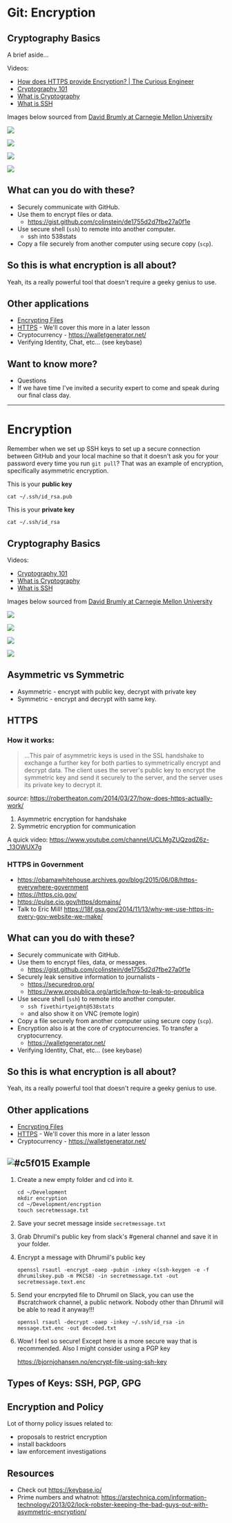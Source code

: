 # Git: Encryption

## Cryptography Basics

A brief aside...

Videos:

* [How does HTTPS provide Encryption? | The Curious Engineer](https://www.youtube.com/watch?v=w0QbnxKRD0w)
* [Cryptography 101](https://www.youtube.com/watch?v=fNC3jCCGJ0o)
* [What is Cryptography](https://www.youtube.com/watch?v=68Pqir_moqA)
* [What is SSH](https://www.youtube.com/watch?v=zlv9dI-9g1U)

Images below sourced from [David Brumly at Carnegie Mellon University](https://www.youtube.com/watch?v=fNC3jCCGJ0o)

![](https://www.evernote.com/shard/s150/sh/ceba42f8-128c-478b-b857-2b033294a4df/f70388b235260b5a/res/6eaede67-b674-4c28-9306-5b8414d849ae/skitch.png?resizeSmall&width=832)

![](https://www.evernote.com/shard/s150/sh/a5150f27-e630-48fb-8794-a1342cfe5076/0c664f25dd396804/res/51319142-13b1-45cd-af94-1cb7177b5bda/skitch.png?resizeSmall&width=832)

![](https://www.evernote.com/shard/s150/sh/d2a42614-b368-4536-ada4-f2f641832ec9/b13ba0462deb7322/res/bb33443a-bfe6-4002-b98a-d0aa87c73bf9/skitch.png?resizeSmall&width=832)

![](https://www.evernote.com/shard/s150/sh/5614e630-0ea0-4a55-ba14-cf679593fee6/99133c73ac3eca6f/res/30c2aa9c-6fe1-4fae-b8ff-d5b631209b99/skitch.png?resizeSmall&width=832)

## What can you do with these?

* Securely communicate with GitHub.
* Use them to encrypt files or data.
	* https://gist.github.com/colinstein/de1755d2d7fbe27a0f1e
* Use secure shell (`ssh`) to remote into another computer.
	* ssh into 538stats
* Copy a file securely from another computer using secure copy (`scp`).

## So this is what encryption is all about?

Yeah, its a really powerful tool that doesn't require a geeky genius to use.

## Other applications

* [Encrypting Files](https://bjornjohansen.no/encrypt-file-using-ssh-key)
* [HTTPS](https://www.youtube.com/watch?v=w0QbnxKRD0w) - We'll cover this more in a later lesson
* Cryptocurrency - https://walletgenerator.net/
* Verifying Identity, Chat, etc... (see keybase)

## Want to know more?
* Questions
* If we have time I've invited a security expert to come and speak during our final class day.


----------------------------------------------------------

# Encryption

Remember when we set up SSH keys to set up a secure connection between GitHub and your local machine so that it doesn't ask you for your password every time you run `git pull`? That was an example of encryption, specifically asymmetric encryption.


This is your **public key**

```
cat ~/.ssh/id_rsa.pub
```

This is your **private key**

```
cat ~/.ssh/id_rsa
```

## Cryptography Basics

Videos:

* [Cryptography 101](https://www.youtube.com/watch?v=fNC3jCCGJ0o)
* [What is Cryptography](https://www.youtube.com/watch?v=68Pqir_moqA)
* [What is SSH](https://www.youtube.com/watch?v=zlv9dI-9g1U)

Images below sourced from [David Brumly at Carnegie Mellon University](https://www.youtube.com/watch?v=fNC3jCCGJ0o)

![](https://www.evernote.com/shard/s150/sh/ceba42f8-128c-478b-b857-2b033294a4df/f70388b235260b5a/res/6eaede67-b674-4c28-9306-5b8414d849ae/skitch.png?resizeSmall&width=832)

![](https://www.evernote.com/shard/s150/sh/a5150f27-e630-48fb-8794-a1342cfe5076/0c664f25dd396804/res/51319142-13b1-45cd-af94-1cb7177b5bda/skitch.png?resizeSmall&width=832)

![](https://www.evernote.com/shard/s150/sh/d2a42614-b368-4536-ada4-f2f641832ec9/b13ba0462deb7322/res/bb33443a-bfe6-4002-b98a-d0aa87c73bf9/skitch.png?resizeSmall&width=832)

![](https://www.evernote.com/shard/s150/sh/5614e630-0ea0-4a55-ba14-cf679593fee6/99133c73ac3eca6f/res/30c2aa9c-6fe1-4fae-b8ff-d5b631209b99/skitch.png?resizeSmall&width=832)

## Asymmetric vs Symmetric

* Asymmetric - encrypt with public key, decrypt with private key
* Symmetric - encrypt and decrypt with same key.

## HTTPS

### How it works:

> ...This pair of asymmetric keys is used in the SSL handshake to exchange a further key for both parties to symmetrically encrypt and decrypt data. The client uses the server's public key to encrypt the symmetric key and send it securely to the server, and the server uses its private key to decrypt it.

*source*: https://robertheaton.com/2014/03/27/how-does-https-actually-work/

1. Asymmetric encryption for handshake
2. Symmetric encryption for communication

A quick video: https://www.youtube.com/channel/UCLMgZUQzqdZ6z-_13OWUX7g

### HTTPS in Government

* https://obamawhitehouse.archives.gov/blog/2015/06/08/https-everywhere-government
* https://https.cio.gov/
* https://pulse.cio.gov/https/domains/
* Talk to Eric Mill! https://18f.gsa.gov/2014/11/13/why-we-use-https-in-every-gov-website-we-make/

## What can you do with these?

* Securely communicate with GitHub.
* Use them to encrypt files, data, or messages.
	* https://gist.github.com/colinstein/de1755d2d7fbe27a0f1e
* Securely leak sensitive information to journalists - 
	* https://securedrop.org/
	* https://www.propublica.org/article/how-to-leak-to-propublica
* Use secure shell (`ssh`) to remote into another computer.
	* `ssh fivethirtyeight@538stats` 
	*  and also show it on VNC (remote login)
* Copy a file securely from another computer using secure  copy (`scp`).
* Encryption also is at the core of cryptocurrencies. To transfer a cryptocurrency.
	* https://walletgenerator.net/
* Verifying Identity, Chat, etc... (see keybase)

## So this is what encryption is all about?

Yeah, its a really powerful tool that doesn't require a geeky genius to use.

## Other applications

* [Encrypting Files](https://bjornjohansen.no/encrypt-file-using-ssh-key)
* [HTTPS](https://www.youtube.com/watch?v=w0QbnxKRD0w) - We'll cover this more in a later lesson
* Cryptocurrency - https://walletgenerator.net/

## ![#c5f015](https://placehold.it/15/c5f015/000000?text=+) Example

1. Create a new empty folder and cd into it.

	```
	cd ~/Development
	mkdir encryption
	cd ~/Development/encryption
	touch secretmessage.txt
	```
2. Save your secret message inside `secretmessage.txt`
	
3. Grab Dhrumil's public key from slack's #general channel and save it in your folder.

4. Encrypt a message with Dhrumil's public key

	```
	openssl rsautl -encrypt -oaep -pubin -inkey <(ssh-keygen -e -f dhrumilskey.pub -m PKCS8) -in secretmessage.txt -out secretmessage.text.enc
	```
5. Send your encrpyted file to Dhrumil on Slack, you can use the #scratchwork channel, a public network. Nobody other than Dhrumil will be able to read it anyway!!!

	```
	openssl rsautl -decrypt -oaep -inkey ~/.ssh/id_rsa -in message.txt.enc -out decoded.txt
	```
6. Wow! I feel so secure! Except here is a more secure way that is recommended. Also I might consider using a PGP key 
	
	https://bjornjohansen.no/encrypt-file-using-ssh-key

## Types of Keys: SSH, PGP, GPG


## Encryption and Policy

Lot of thorny policy issues related to:

- proposals to restrict encryption
- install backdoors
- law enforcement investigations

## Resources

* Check out https://keybase.io/
* Prime numbers and whatnot: https://arstechnica.com/information-technology/2013/02/lock-robster-keeping-the-bad-guys-out-with-asymmetric-encryption/
